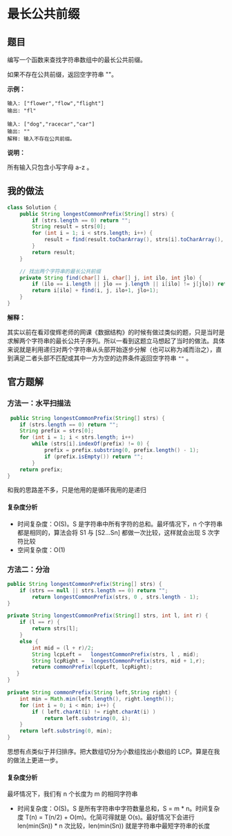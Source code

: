 # 最长公共前缀

## 题目

编写一个函数来查找字符串数组中的最长公共前缀。

如果不存在公共前缀，返回空字符串 ""。

**示例：**

```shell
输入: ["flower","flow","flight"]
输出: "fl"

输入: ["dog","racecar","car"]
输出: ""
解释: 输入不存在公共前缀。
```

**说明：**

所有输入只包含小写字母 a-z 。

## 我的做法

```java
class Solution {
    public String longestCommonPrefix(String[] strs) {
        if (strs.length == 0) return "";
        String result = strs[0];
        for (int i = 1; i < strs.length; i++) {
            result = find(result.toCharArray(), strs[i].toCharArray(), 0, 0);
        }
        return result;
    }

    // 找出两个字符串的最长公共前缀
    private String find(char[] i, char[] j, int ilo, int jlo) {
        if (ilo == i.length || jlo == j.length || i[ilo] != j[jlo]) return "";
        return i[ilo] + find(i, j, ilo+1, jlo+1);
    }
}
```

**解释：**

其实以前在看邓俊辉老师的网课《数据结构》的时候有做过类似的题，只是当时是求解两个字符串的最长公共子序列。所以一看到这题立马想起了当时的做法。具体来说就是利用递归对两个字符串从头部开始逐步分解（也可以称为减而治之），直到满足二者头部不匹配或其中一方为空的边界条件返回空字符串 `""` 。

## 官方题解

### 方法一：水平扫描法

```java
 public String longestCommonPrefix(String[] strs) {
    if (strs.length == 0) return "";
    String prefix = strs[0];
    for (int i = 1; i < strs.length; i++)
        while (strs[i].indexOf(prefix) != 0) {
            prefix = prefix.substring(0, prefix.length() - 1);
            if (prefix.isEmpty()) return "";
        }
    return prefix;
}
```

和我的思路差不多，只是他用的是循环我用的是递归

#### 复杂度分析

- 时间复杂度：O(S)。S 是字符串中所有字符的总和。最坏情况下，n 个字符串都是相同的，算法会将 S1 与 [S2...Sn] 都做一次比较，这样就会出现 S 次字符比较
- 空间复杂度：O(1)

### 方法二：分治

```java
public String longestCommonPrefix(String[] strs) {
    if (strs == null || strs.length == 0) return "";
        return longestCommonPrefix(strs, 0 , strs.length - 1);
}

private String longestCommonPrefix(String[] strs, int l, int r) {
    if (l == r) {
        return strs[l];
    }
    else {
        int mid = (l + r)/2;
        String lcpLeft =   longestCommonPrefix(strs, l , mid);
        String lcpRight =  longestCommonPrefix(strs, mid + 1,r);
        return commonPrefix(lcpLeft, lcpRight);
   }
}

private String commonPrefix(String left,String right) {
    int min = Math.min(left.length(), right.length());
    for (int i = 0; i < min; i++) {
        if ( left.charAt(i) != right.charAt(i) )
            return left.substring(0, i);
    }
    return left.substring(0, min);
}
```

思想有点类似于并归排序。把大数组切分为小数组找出小数组的 LCP。算是在我的做法上更进一步。

#### 复杂度分析

最坏情况下，我们有 n 个长度为 m 的相同字符串

- 时间复杂度：O(S)。S 是所有字符串中字符数量总和，S = m * n。时间复杂度 T(n) = T(n/2) + O(m)。化简可得就是 O(s)。最好情况下会进行 len(min(Sn)) * n 次比较，len(min(Sn)) 就是字符串中最短字符串的长度